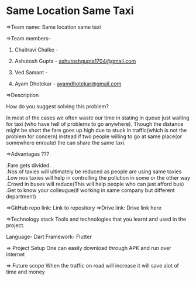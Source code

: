 # Same Location Same Taxi 
 
=>Team name: Same location same taxi

=>Team members-

1. Chaitravi Chalke - 

2. Ashutosh Gupta - ashutoshgupta1704@gmail.com

3. Ved Samant - 

4. Ayam Dhotekar - ayamdhotekar@gmail.com

=>Description

How do you suggest solving this problem? 

In most of the cases we often waste our time in stating in queue just waiting for taxi (who have hell of problems to go anywhere). Though the distance might be short the fare goes up high due to stuck in traffic(which is not the problem for concern) instead if two people willing to go at same place(or somewhere enroute) the can share the same taxi. 


=>Advantages ??? 

.Fare gets divided  
.Nos of taxies will ultimately be reduced as people are using same taxies 
.Low nos taxies will help in controlling the pollution in some or the other way 
.Crowd in buses will reduce(This will help people who can just afford bus) 
.Get to know your colleugue(if working in same company but different department) 


=>GitHub repo link: Link to repository
=>Drive link: Drive link here

=>Technology stack
Tools and technologies that you learnt and used in the project.

Language- Dart
Framework- Flutter

=> Project Setup
One can easily download through APK and run over internet

=> Future scope
When the traffic on road will increase it will save alot of time and money








